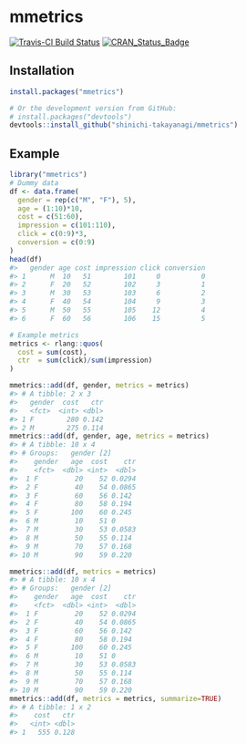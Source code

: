 
<!-- README.md is generated from README.Rmd. Please edit that file -->

# mmetrics

[![Travis-CI Build
Status](https://api.travis-ci.com/yutannihilation/mmetrics.svg?branch=master)](https://travis-ci.com/shinichi-takayanagi/mmetrics)
[![CRAN\_Status\_Badge](https://www.r-pkg.org/badges/version/mmetrics)](https://cran.r-project.org/package=mmetrics)

## Installation

``` r
install.packages("mmetrics")

# Or the development version from GitHub:
# install.packages("devtools")
devtools::install_github("shinichi-takayanagi/mmetrics")
```

## Example

``` r
library("mmetrics")
# Dummy data
df <- data.frame(
  gender = rep(c("M", "F"), 5),
  age = (1:10)*10,
  cost = c(51:60),
  impression = c(101:110),
  click = c(0:9)*3,
  conversion = c(0:9)
)
head(df)
#>   gender age cost impression click conversion
#> 1      M  10   51        101     0          0
#> 2      F  20   52        102     3          1
#> 3      M  30   53        103     6          2
#> 4      F  40   54        104     9          3
#> 5      M  50   55        105    12          4
#> 6      F  60   56        106    15          5
```

``` r
# Example metrics
metrics <- rlang::quos(
  cost = sum(cost),
  ctr  = sum(click)/sum(impression)
)
```

``` r
mmetrics::add(df, gender, metrics = metrics)
#> # A tibble: 2 x 3
#>   gender  cost   ctr
#>   <fct>  <int> <dbl>
#> 1 F        280 0.142
#> 2 M        275 0.114
mmetrics::add(df, gender, age, metrics = metrics)
#> # A tibble: 10 x 4
#> # Groups:   gender [2]
#>    gender   age  cost    ctr
#>    <fct>  <dbl> <int>  <dbl>
#>  1 F         20    52 0.0294
#>  2 F         40    54 0.0865
#>  3 F         60    56 0.142 
#>  4 F         80    58 0.194 
#>  5 F        100    60 0.245 
#>  6 M         10    51 0     
#>  7 M         30    53 0.0583
#>  8 M         50    55 0.114 
#>  9 M         70    57 0.168 
#> 10 M         90    59 0.220
```

``` r
mmetrics::add(df, metrics = metrics)
#> # A tibble: 10 x 4
#> # Groups:   gender [2]
#>    gender   age  cost    ctr
#>    <fct>  <dbl> <int>  <dbl>
#>  1 F         20    52 0.0294
#>  2 F         40    54 0.0865
#>  3 F         60    56 0.142 
#>  4 F         80    58 0.194 
#>  5 F        100    60 0.245 
#>  6 M         10    51 0     
#>  7 M         30    53 0.0583
#>  8 M         50    55 0.114 
#>  9 M         70    57 0.168 
#> 10 M         90    59 0.220
mmetrics::add(df, metrics = metrics, summarize=TRUE)
#> # A tibble: 1 x 2
#>    cost   ctr
#>   <int> <dbl>
#> 1   555 0.128
```
